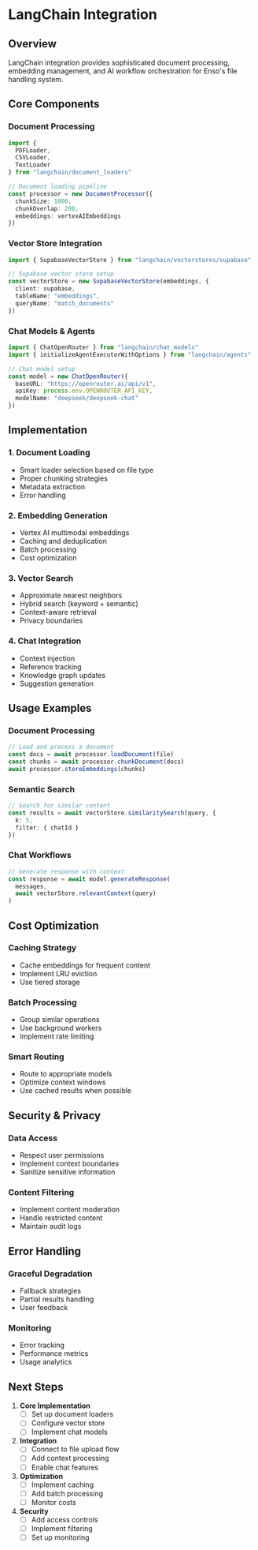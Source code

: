 # LangChain Integration

## Overview

LangChain integration provides sophisticated document processing, embedding management, and AI workflow orchestration for Enso's file handling system.

## Core Components

### Document Processing
```typescript
import { 
  PDFLoader, 
  CSVLoader,
  TextLoader 
} from "langchain/document_loaders"

// Document loading pipeline
const processor = new DocumentProcessor({
  chunkSize: 1000,
  chunkOverlap: 200,
  embeddings: vertexAIEmbeddings
})
```

### Vector Store Integration
```typescript
import { SupabaseVectorStore } from "langchain/vectorstores/supabase"

// Supabase vector store setup
const vectorStore = new SupabaseVectorStore(embeddings, {
  client: supabase,
  tableName: "embeddings",
  queryName: "match_documents"
})
```

### Chat Models & Agents
```typescript
import { ChatOpenRouter } from "langchain/chat_models"
import { initializeAgentExecutorWithOptions } from "langchain/agents"

// Chat model setup
const model = new ChatOpenRouter({
  baseURL: "https://openrouter.ai/api/v1",
  apiKey: process.env.OPENROUTER_API_KEY,
  modelName: "deepseek/deepseek-chat"
})
```

## Implementation

### 1. Document Loading
- Smart loader selection based on file type
- Proper chunking strategies
- Metadata extraction
- Error handling

### 2. Embedding Generation
- Vertex AI multimodal embeddings
- Caching and deduplication
- Batch processing
- Cost optimization

### 3. Vector Search
- Approximate nearest neighbors
- Hybrid search (keyword + semantic)
- Context-aware retrieval
- Privacy boundaries

### 4. Chat Integration
- Context injection
- Reference tracking
- Knowledge graph updates
- Suggestion generation

## Usage Examples

### Document Processing
```typescript
// Load and process a document
const docs = await processor.loadDocument(file)
const chunks = await processor.chunkDocument(docs)
await processor.storeEmbeddings(chunks)
```

### Semantic Search
```typescript
// Search for similar content
const results = await vectorStore.similaritySearch(query, {
  k: 5,
  filter: { chatId }
})
```

### Chat Workflows
```typescript
// Generate response with context
const response = await model.generateResponse(
  messages,
  await vectorStore.relevantContext(query)
)
```

## Cost Optimization

### Caching Strategy
- Cache embeddings for frequent content
- Implement LRU eviction
- Use tiered storage

### Batch Processing
- Group similar operations
- Use background workers
- Implement rate limiting

### Smart Routing
- Route to appropriate models
- Optimize context windows
- Use cached results when possible

## Security & Privacy

### Data Access
- Respect user permissions
- Implement context boundaries
- Sanitize sensitive information

### Content Filtering
- Implement content moderation
- Handle restricted content
- Maintain audit logs

## Error Handling

### Graceful Degradation
- Fallback strategies
- Partial results handling
- User feedback

### Monitoring
- Error tracking
- Performance metrics
- Usage analytics

## Next Steps

1. **Core Implementation**
   - [ ] Set up document loaders
   - [ ] Configure vector store
   - [ ] Implement chat models

2. **Integration**
   - [ ] Connect to file upload flow
   - [ ] Add context processing
   - [ ] Enable chat features

3. **Optimization**
   - [ ] Implement caching
   - [ ] Add batch processing
   - [ ] Monitor costs

4. **Security**
   - [ ] Add access controls
   - [ ] Implement filtering
   - [ ] Set up monitoring 